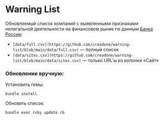 # Warning List
Обновляемый список компаний с выявленными признаками нелегальной деятельности на финансовом рынке по данным [Банка России](https://www.cbr.ru/inside/warning-list/):

* `[data/full.csv](https://github.com/creadone/warning-list/blob/main/data/full.csv)` — полный список
* `[data/sites.csv](https://github.com/creadone/warning-list/blob/main/data/sites.csv)` — только URL'ы из колонки «Сайт»

### Обновление вручную:
Установить гемы:
```
bundle install
```

Обновить список:
```
bundle exec ruby update.rb
```
